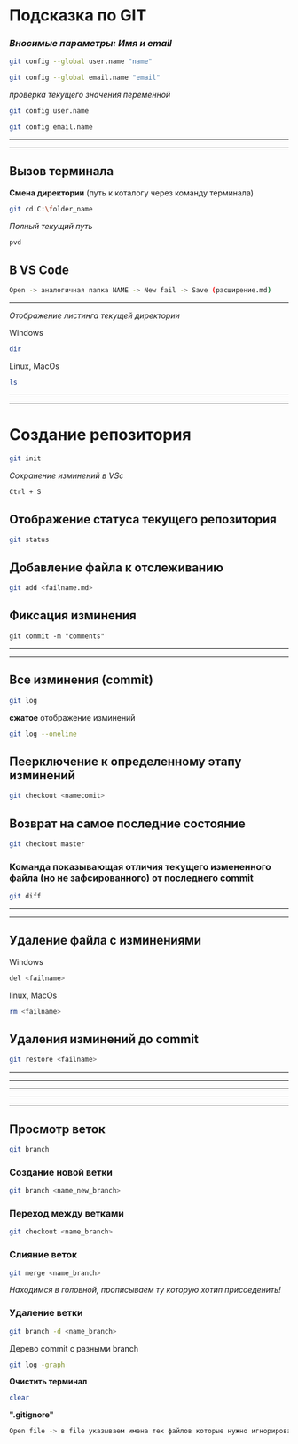 # Подсказка по GIT

### *Вносимые параметры: Имя и email*
```sh
git config --global user.name "name"
```
```sh
git config --global email.name "email"
```
*проверка текущего значения переменной*
```sh
git config user.name
```
```sh
git config email.name
```
---
---
## Вызов терминала

**Смена директории** (путь к коталогу через команду терминала)
```sh
git cd C:\folder_name
```
*Полный текущий путь*
```sh
pvd
```

## В VS Code
```sh
Open -> аналогичная папка NAME -> New fail -> Save (расширение.md)
```
---
*Отображение листинга текущей директории*

Windows
```sh
dir
```
Linux, MacOs
```sh
ls
```
---
---
# Создание репозитория
```sh
git init
```
*Сохранение изминений в VSc*
```sh
Ctrl + S
```
## Отображение статуса текущего репозитория
```sh
git status
```
## Добавление файла к отслеживанию
```sh
git add <failname.md>
```
## Фиксация изминения
```
git commit -m "comments"
```
---
---

## Все изминения (commit)
```sh
git log
```
**сжатое** отображение изминений
```sh
git log --oneline
```
## Пеерключение к определенному этапу изминений
```sh
git checkout <namecomit>
```
## Возврат на самое последние состояние
```sh
git checkout master
```
### Команда показывающая **отличия текущего измененного файла (но не зафсированного) от последнего commit** 
```sh
git diff
```
---
---
## Удаление файла с изминениями
Windows
```sh
del <failname>
```
linux, MacOs
```sh
rm <failname>
```
## Удаления изминений до commit
```sh
git restore <failname>
```

---
---
---
---
---

## Просмотр веток 
```sh
git branch
```
### Создание новой ветки
```sh
git branch <name_new_branch>
```
### Переход между ветками
```sh
git checkout <name_branch>
```
### Слияние веток 
```sh
git merge <name_branch>
```
*Находимся в головной, прописываем ту которую хотип присоеденить!*

### Удаление ветки
```sh
git branch -d <name_branch>
```
Дерево commit с разными branch
```sh
git log -graph
```

**Очистить терминал**
```sh
clear
```
**".gitignore"**
```sh
Open file -> в file указываем имена тех файлов которые нужно игнорировать -> add .gitignore -> git commit
```
